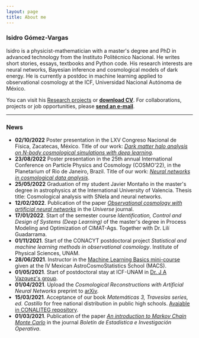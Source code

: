```yaml
---
layout: page
title: About me
---
```



### Isidro Gómez-Vargas

Isidro is a physicist-mathematician with a master's degree and PhD in advanced technology from the Instituto Politécnico Nacional. He writes short stories, essays, textbooks and Python code. His research interests are neural networks, Bayesian inference and cosmological models of dark energy. He is currently a postdoc in machine learning applied to observational cosmology at the ICF, Universidad Nacional Autónoma de México.


You can visit his [Research projects](portfolio.md) or [**download CV**](https://www.dropbox.com/s/o1vxmjvus3y4ewj/CV_eng.pdf?dl=0). For collaborations, projects or job opportunities, please [**send an e-mail**](mailto:igomezvargas@outlook.com). 

--------------------

### News

- **02/10/2022** Poster presentation in the LXV Congreso Nacional de Física, Zacatecas, México. Title of our work: [*Dark matter halo analysis on N-body cosmological simulations with deep learning*](https://www.academia.edu/89055693/Dark_matter_halo_analysis_on_N_body_cosmological_simulations_with_deep_learning).
- **23/08/2022** Poster presentation in the 25th annual International Conference on Particle Physics and Cosmology (COSMO'22), in the Planetarium of Rio de Janeiro, Brazil. Title of our work: [*Neural networks in cosmological data analysis*](https://www.academia.edu/86371757/Neural_networks_in_cosmological_data_analysis).
- **25/05/2022** Graduation of my student Javier Montaño in the master's degree in astrophysics at the International University of Valencia. Thesis title: Cosmological analysis with SNeIa and neural networks.
- **12/02/2022**. Publication of the paper [*Observational cosmology with artificial neural networks*](https://www.mdpi.com/2218-1997/8/2/120) in the *Universe* journal.
- **17/01/2022**. Start of the semester course *Identification, Control and Design of Systems (Deep Learning)* of the master's degree in Process Modeling and Optimization of CIMAT-Ags. Together with Dr. Lilí Guadarrama. 
- **01/11/2021**. Start of the CONACYT postdoctoral project *Statistical and machine learning methods in observational cosmology*. Institute of Physical Sciences, UNAM. 
- **28/06/2021**. Instructor in the [Machine Learning Basics mini-course](https://github.com/igomezv/MACS_2021_ML_basics_neural_networks) given at the IV Mexican AstroCosmoStatistics School (MACS).
- **01/05/2021**. Start of postdoctoral stay at ICF-UNAM in [Dr. J A Vazquez's group](https://www.fis.unam.mx/~javazquez/index.html).
- **01/04/2021**. Upload the *Cosmological Reconstructions with Artificial Neural Networks* preprint to [arXiv](https://arxiv.org/abs/2104.00595).
- **15/03/2021**. Acceptance of our book *Matemáticas 3, Travesías series, ed. Castillo* for free national distribution in public high schools. [Avaiable in CONALITEG repository](https://secundaria.conaliteg.gob.mx/seleccion/content/common/detaLibro/detalleLibro.jsf?idLibro=697). 
- **01/03/2021**. Publication of the paper [*An introduction to Markov Chain Monte Carlo*](https://www.researchgate.net/publication/350485874_An_introduction_to_Markov_Chain_Monte_Carlo) in the journal *Boletín de Estadística e Investigación Operativa*. 



